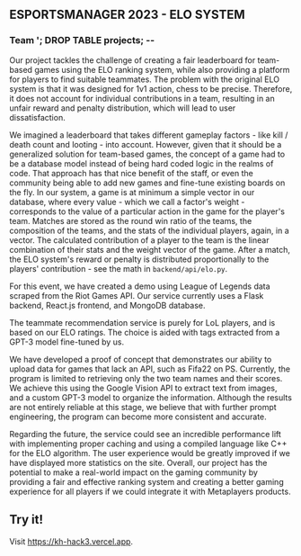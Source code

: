 ## ESPORTSMANAGER 2023 - ELO SYSTEM 

### Team '; DROP TABLE projects; --

Our project tackles the challenge of creating a fair leaderboard for team-based games using the ELO ranking system, while also providing a platform for players to find suitable teammates. The problem with the original ELO system is that it was designed for 1v1 action, chess to be precise. Therefore, it does not account for individual contributions in a team, resulting in an unfair reward and penalty distribution, which will lead to user dissatisfaction.

We imagined a leaderboard that takes different gameplay factors - like kill / death count and looting - into account. However, given that it should be a generalized solution for team-based games, the concept of a game had to be a database model instead of being hard coded logic in the realms of code. That approach has that nice benefit of the staff, or even the community being able to add new games and fine-tune existing boards on the fly. In our system, a game is at minimum a simple vector in our database, where every value - which we call a factor's weight - corresponds to the value of a particular action in the game for the player's team. Matches are stored as the round win ratio of the teams, the composition of the teams, and the stats of the individual players, again, in a vector. The calculated contribution of a player to the team is the linear combination of their stats and the weight vector of the game. After a match, the ELO system's reward or penalty is distributed proportionally to the players' contribution - see the math in `backend/api/elo.py`. 

For this event, we have created a demo using League of Legends data scraped from the Riot Games API. Our service currently uses a Flask backend, React.js frontend, and MongoDB database. 

The teammate recommendation service is purely for LoL players, and is based on our ELO ratings. The choice is aided with tags extracted from a GPT-3 model fine-tuned by us. 

We have developed a proof of concept that demonstrates our ability to upload data for games that lack an API, such as Fifa22 on PS. Currently, the program is limited to retrieving only the two team names and their scores. We achieve this using the Google Vision API to extract text from images, and a custom GPT-3 model to organize the information. Although the results are not entirely reliable at this stage, we believe that with further prompt engineering, the program can become more consistent and accurate.

Regarding the future, the service could see an incredible performance lift with implementing proper caching and using a compiled language like C++ for the ELO algorithm. The user experience would be greatly improved if we have displayed more statistics on the site. Overall, our project has the potential to make a real-world impact on the gaming community by providing a fair and effective ranking system and creating a better gaming experience for all players if we could integrate it with Metaplayers products.

## Try it!

Visit https://kh-hack3.vercel.app.
